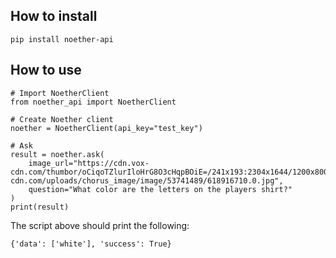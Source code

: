 
## How to install
```
pip install noether-api
```

## How to use
```
# Import NoetherClient
from noether_api import NoetherClient

# Create Noether client
noether = NoetherClient(api_key="test_key")

# Ask 
result = noether.ask(
	image_url="https://cdn.vox-cdn.com/thumbor/oCiqoTZlurIloHrG8O3cHqpBOiE=/241x193:2304x1644/1200x800/filters:focal(1034x301:1446x713)/cdn.vox-cdn.com/uploads/chorus_image/image/53741489/618916710.0.jpg",
	question="What color are the letters on the players shirt?"
)
print(result)
```

The script above should print the following:
```
{'data': ['white'], 'success': True}
```
